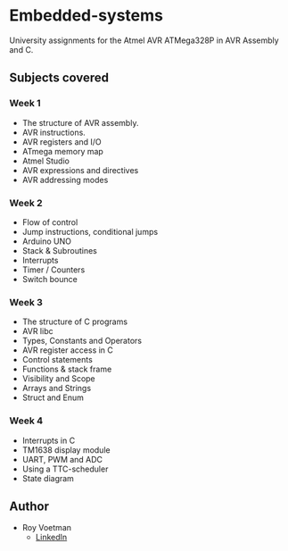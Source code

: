 # Embedded-systems
University assignments for the Atmel AVR ATMega328P in AVR Assembly and C.

## Subjects covered

### Week 1
* The structure of AVR assembly.
* AVR instructions.
* AVR registers and I/O
* ATmega memory map
* Atmel Studio
* AVR expressions and directives
* AVR addressing modes

### Week 2
* Flow of control
* Jump instructions, conditional jumps
* Arduino UNO
* Stack & Subroutines
* Interrupts
* Timer / Counters
* Switch bounce

### Week 3
* The structure of C programs
* AVR libc
* Types, Constants and Operators
* AVR register access in C
* Control statements
* Functions & stack frame
* Visibility and Scope
* Arrays and Strings
* Struct and Enum

### Week 4
* Interrupts in C
* TM1638 display module
* UART, PWM and ADC
* Using a TTC-scheduler
* State diagram

## Author 

* Roy Voetman 
    * [LinkedIn](https://www.linkedin.com/in/roy-voetman/)
